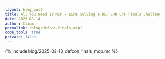 ```yaml
---
layout: blog_post
title: All You Need Is MCP - LLMs Solving a DEF CON CTF Finals Challenge
date: 2025-08-14
author: Clasm
permalink: /blog/defcon-finals-mcp/
code_tools: true
private: false
---
```

{% include blog/2025-08-13_defcon_finals_mcp.md %}